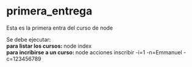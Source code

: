 # primera_entrega
Esta es la primera entra del curso de node

Se debe ejecutar: <br />
<b>para listar los cursos:  </b>node index <br />
<b>para incribirse a un curso: </b>node acciones inscribir -i=1 -n=Emmanuel -c=123456789 
